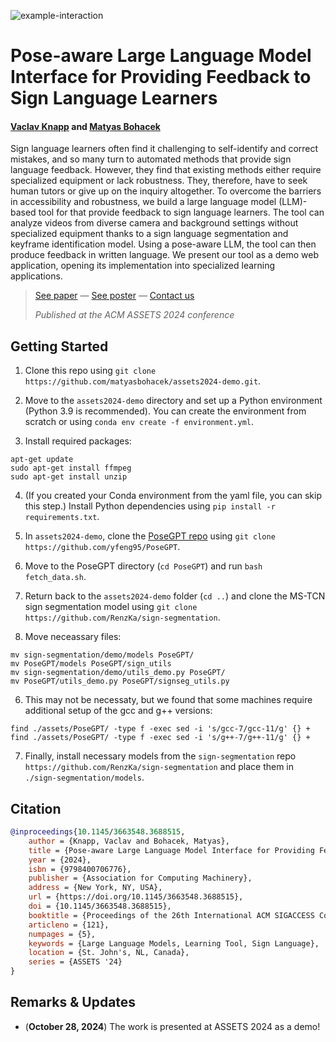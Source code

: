 
![example-interaction](https://github.com/user-attachments/assets/638656a5-3091-48bc-b813-fe63ecbf57aa)

# Pose-aware Large Language Model Interface for Providing Feedback to Sign Language Learners

#### [Vaclav Knapp](https://www.linkedin.com/in/václav-knapp-7696b624a/) and [Matyas Bohacek](https://www.matyasbohacek.com)

Sign language learners often find it challenging to self-identify and correct mistakes, and so many turn to automated methods that provide sign language feedback. However, they find that existing methods either require specialized equipment or lack robustness. They, therefore, have to seek human tutors or give up on the inquiry altogether. To overcome the barriers in accessibility and robustness, we build a large language model (LLM)-based tool for that provide feedback to sign language learners. The tool can analyze videos from diverse camera and background settings without specialized equipment thanks to a sign language segmentation and keyframe identification model. Using a pose-aware LLM, the tool can then produce feedback in written language. We present our tool as a demo web application, opening its implementation into specialized learning applications.

> [See paper](https://dl.acm.org/doi/10.1145/3663548.3688515) — [See poster]() — [Contact us](mailto:maty-at-stanford-dot-edu)
> 
> _Published at the ACM ASSETS 2024 conference_

## Getting Started

1. Clone this repo using `git clone https://github.com/matyasbohacek/assets2024-demo.git`.

2. Move to the `assets2024-demo` directory and set up a Python environment (Python 3.9 is recommended). You can create the environment from scratch or using `conda env create -f environment.yml`.

3. Install required packages:

```shell
apt-get update 
sudo apt-get install ffmpeg
sudo apt-get install unzip
```

4. (If you created your Conda environment from the yaml file, you can skip this step.) Install Python dependencies using `pip install -r requirements.txt`.

5. In `assets2024-demo`, clone the [PoseGPT repo](https://github.com/yfeng95/PoseGP) using `git clone https://github.com/yfeng95/PoseGPT`.

6. Move to the PoseGPT directory (`cd PoseGPT`) and run `bash fetch_data.sh`.

7. Return back to the `assets2024-demo` folder (`cd ..`) and clone the MS-TCN sign segmentation model using `git clone https://github.com/RenzKa/sign-segmentation`.

8. Move neceassary files:

```shell
mv sign-segmentation/demo/models PoseGPT/
mv PoseGPT/models PoseGPT/sign_utils
mv sign-segmentation/demo/utils_demo.py PoseGPT/
mv PoseGPT/utils_demo.py PoseGPT/signseg_utils.py
```

6. This may not be necessaty, but we found that some machines require additional setup of the gcc and g++ versions:

```shell
find ./assets/PoseGPT/ -type f -exec sed -i 's/gcc-7/gcc-11/g' {} +
find ./assets/PoseGPT/ -type f -exec sed -i 's/g++-7/g++-11/g' {} +
```

7. Finally, install necessary models from the `sign-segmentation` repo `https://github.com/RenzKa/sign-segmentation` and place them in `./sign-segmentation/models`.

## Citation

```bibtex
@inproceedings{10.1145/3663548.3688515,
    author = {Knapp, Vaclav and Bohacek, Matyas},
    title = {Pose-aware Large Language Model Interface for Providing Feedback to Sign Language Learners},
    year = {2024},
    isbn = {9798400706776},
    publisher = {Association for Computing Machinery},
    address = {New York, NY, USA},
    url = {https://doi.org/10.1145/3663548.3688515},
    doi = {10.1145/3663548.3688515},
    booktitle = {Proceedings of the 26th International ACM SIGACCESS Conference on Computers and Accessibility},
    articleno = {121},
    numpages = {5},
    keywords = {Large Language Models, Learning Tool, Sign Language},
    location = {St. John's, NL, Canada},
    series = {ASSETS '24}
}
```

## Remarks & Updates

- (**October 28, 2024**) The work is presented at ASSETS 2024 as a demo!
